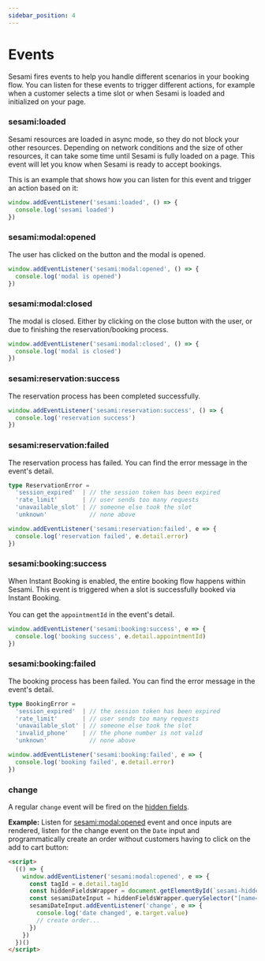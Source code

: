 ```yaml
---
sidebar_position: 4
---
```


# Events

Sesami fires events to help you handle different scenarios in your booking flow. You can listen for these events to trigger different actions, for example when a customer selects a time slot or when Sesami is loaded and initialized on your page.

### sesami:loaded
Sesami resources are loaded in async mode, so they do not block your other resources. Depending on network conditions and the size of other resources, it can take some time until Sesami is fully loaded on a page. This event will let you know when Sesami is ready to accept bookings.

This is an example that shows how you can listen for this event and trigger an action based on it:

```js
window.addEventListener('sesami:loaded', () => {
  console.log('sesami loaded')
})
```

### sesami:modal:opened
The user has clicked on the button and the modal is opened.

```js
window.addEventListener('sesami:modal:opened', () => {
  console.log('modal is opened')
})
```

### sesami:modal:closed
The modal is closed. Either by clicking on the close button with the user, or due to finishing the reservation/booking process.

```js
window.addEventListener('sesami:modal:closed', () => {
  console.log('modal is closed')
})
```

### sesami:reservation:success
The reservation process has been completed successfully.

```js
window.addEventListener('sesami:reservation:success', () => {
  console.log('reservation success')
})
```

### sesami:reservation:failed
The reservation process has failed. You can find the error message in the event's detail.

```ts
type ReservationError =
  'session_expired'  | // the session token has been expired
  'rate_limit'       | // user sends too many requests
  'unavailable_slot' | // someone else took the slot
  'unknown'            // none above
```

```js
window.addEventListener('sesami:reservation:failed', e => {
  console.log('reservation failed', e.detail.error)
})
```

### sesami:booking:success
When Instant Booking is enabled, the entire booking flow happens within Sesami. This event is triggered when a slot is successfully booked via Instant Booking.<br></br>
You can get the `appointmentId` in the event's detail.

```js
window.addEventListener('sesami:booking:success', e => {
  console.log('booking success', e.detail.appointmentId)
})
```

### sesami:booking:failed
The booking process has been failed. You can find the error message in the event's detail.

```ts
type BookingError =
  'session_expired'  | // the session token has been expired
  'rate_limit'       | // user sends too many requests
  'unavailable_slot' | // someone else took the slot
  'invalid_phone'    | // the phone number is not valid
  'unknown'            // none above
```

```js
window.addEventListener('sesami:booking:failed', e => {
  console.log('booking failed', e.detail.error)
})
```

### change

A regular `change` event will be fired on the [hidden fields](/docs/sesami-experience/quick-start/#sesami-hidden-fields).

**Example:** Listen for [sesami:modal:opened](#sesamimodalopened) event and once inputs are rendered, listen for the change event on the `Date` input and programmatically create an order without customers having to click on the add to cart button:

```html
<script>
  (() => {
    window.addEventListener('sesami:modal:opened', e => {
      const tagId = e.detail.tagId
      const hiddenFieldsWrapper = document.getElementById(`sesami-hidden-fields-${tagId}`)
      const sesamiDateInput = hiddenFieldsWrapper.querySelector("[name='properties[Date]']")
      sesamiDateInput.addEventListener('change', e => {
        console.log('date changed', e.target.value)
        // create order...
      })
    })
  })()
</script>
```
